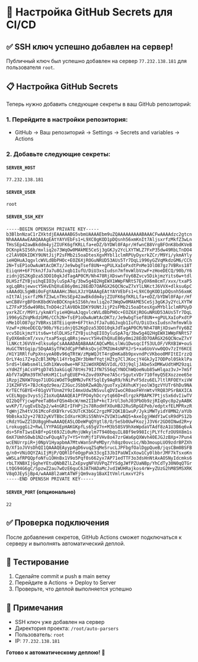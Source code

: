 # 🔑 Настройка GitHub Secrets для CI/CD

## ✅ SSH ключ успешно добавлен на сервер!

Публичный ключ был успешно добавлен на сервер `77.232.138.181` для пользователя `root`.

## 📋 Настройка GitHub Secrets

Теперь нужно добавить следующие секреты в ваш GitHub репозиторий:

### 1. Перейдите в настройки репозитория:
- GitHub → Ваш репозиторий → Settings → Secrets and variables → Actions

### 2. Добавьте следующие секреты:

#### `SERVER_HOST`
```
77.232.138.181
```

#### `SERVER_USER`
```
root
```

#### `SERVER_SSH_KEY`
```
-----BEGIN OPENSSH PRIVATE KEY-----
b3BlbnNzaC1rZXktdjEAAAAABG5vbmUAAAAEbm9uZQAAAAAAAAABAAACFwAAAAdzc2gtcn
NhAAAAAwEAAQAAAgEAtYAYVEbFs1+L9XC0gKOD1pDQsnh56xmKnIt7AljsxrfzMkfZ3wLn
THsSEp42awBkddm4yjZIUFK6gfKRLLfa+eDZ/bYDWl0FApr/HfwnCB8VrgBFOnK8bdKVeB
DCKnpkSIS6h/mxliq2o73WqOw0MAkME5CeSj3gGKJy2YcLXYTWLZ7FxP35dw49RbLTnDO4
c2lAV0DkIDKY9UNtJijP2sFMb2i5oaDtesXgxMYbl1clmRPUyDyxrkZCr/M9Yi/ykmAYly
ieHQHuAJqgvlcWVLdBbPHOc+EOZ6XjROGuNRUD53AUs5Tr7DqLi996yGZVqMkdzGM6/CCh
2N+TsEP1oOwAuWtAcDKTz/Je9wbgTsef8UN++gPULXaIoPxdtPnMe1OlO87gz7VBRxs18T
EiiqnH+6F7tknJfJa7u8GJxqb1IufU/DiU3xsIudsn7mfmvWlbVzwF+zHoeDECQ/90b/Y6
zidnjQS2KgDza53DO10qkJdTagAP0CM/Nh478RjXDswnfVy6BZvcv5DikjmzYits6w+tdl
DLHSzfZYBjuihqEIO3yluSpA7q/3bw5g4Q2HgEWX1WWpFNRtS7EyOX6m8cmT/xvx/txaP5
xgLqBRsjewvcY5HvEhQXuE86y0mi28EdD7OARGX26QCNcwZ7xYlLNKctJ6VVX+dlksu6pC
sAAAdQLSgWBi0oFgYAAAAHc3NoLXJzYQAAAgEAtYAYVEbFs1+L9XC0gKOD1pDQsnh56xmK
nIt7AljsxrfzMkfZ3wLnTHsSEp42awBkddm4yjZIUFK6gfKRLLfa+eDZ/bYDWl0FApr/Hf
wnCB8VrgBFOnK8bdKVeBDCKnpkSIS6h/mxliq2o73WqOw0MAkME5CeSj3gGKJy2YcLXYTW
LZ7FxP35dw49RbLTnDO4c2lAV0DkIDKY9UNtJijP2sFMb2i5oaDtesXgxMYbl1clmRPUyD
yxrkZCr/M9Yi/ykmAYlyieHQHuAJqgvlcWVLdBbPHOc+EOZ6XjROGuNRUD53AUs5Tr7DqL
i996yGZVqMkdzGM6/CCh2N+TsEP1oOwAuWtAcDKTz/Je9wbgTsef8UN++gPULXaIoPxdtP
nMe1OlO87gz7VBRxs18TEiiqnH+6F7tknJfJa7u8GJxqb1IufU/DiU3xsIudsn7mfmvWlb
VzwF+zHoeDECQ/90b/Y6zidnjQS2KgDza53DO10qkJdTagAP0CM/Nh478RjXDswnfVy6BZ
vcv5DikjmzYits6w+tdlDLHSzfZYBjuihqEIO3yluSpA7q/3bw5g4Q2HgEWX1WWpFNRtS7
EyOX6m8cmT/xvx/txaP5xgLqBRsjewvcY5HvEhQXuE86y0mi28EdD7OARGX26QCNcwZ7xY
lLNKctJ6VVX+dlksu6pCsAAAADAQABAAACAQCwMbLslWu1DwsqcIf53ULOF/VRXB1W+ouS
HuGCTNtGqip/5DqAASyTFWJdCpPfWhksQvjd7MZUm4sNPXJrS+xa6UoVvw0QOv7zIY6KCE
/H1Y1RRlfuPpXnsyeA0Bv96qTRtW/zMpWQJtT4rgDmKa8b9pxvndPcVKboo0MFItEIrzzQ
OrLY4oi7Z+pZcBl3KMpl14YrbgZHr3bHmfYqtjHZtg7ClJKocjY4GkJyI7ODPol0SkklPa
5rdS+l6Wbsm4lLSdh1XWvo0we+NF3ZiWdXRDNSVIdL/O3j9qljJAbe5xDMKwUdtHM29zqi
xYdHZfjACsVPtgD7453akGiqE78tHs79IJfN7S56qCYNOChWQoeNub85wHlqaz3vJ+7mSf
AbfV7aQRm39TH7eKnM1C1uFgEUEP+kZovd9XPee7A5crSgutxVDr710fmyQ5EXozzee65e
iRzpjZNXW7Uqo71UDGiWOdT9qBMNJvFKfSqlEy9AqR9/hNiPvF5dzu6EL7ltlRFOEYxiVW
J1KZHFVS+7BJcKqdz9ea/ZJGucJSbbRZwAQb/guoTxy2AVhuKYjeolW3gzVYUTr6hDu9NA
KrTECfGBYE+F01gVVTUnm2Y9zI4mxUdw3NSvulqDVIwoCR0aoFHYnWtvYRQ83PSrBAXICA
vCELNggv3vysSjZ1oXuQAAAQEA1PfPO4yhDcrytq66D+dlrgzkPBAPK7PtjsSx6dvIiwTV
QI2bQfYjcwpPeeTaB6xFQSm4bcW/mm2IIbP+kcTJrUl3ohJ03PbOb9zjRIqOyc8p2yAABK
wvKP/T/ugEvEbZp2/w4nGRIrIFHPj2s78RodHfXOuHBJ2RuSRpGEPeb/edptxfELMPRxzR
TqWnjZh4tVJ61McoFdXBYkrvG3UTcK3bGC2rgzMF2QK1B1wuP/JykiMWTyidY8MN2/aYUb
9bBska32y+27B32yKVTBbcIdXurH3RiS5NhV+ZVIW3iwNQ5+AxeIgjHWdY1wCsR9dPS12b
cRdzYGwZZlDU8ggHhwAAAQEA5LODeWPqQYgtl8/O/5eSb0UwFKozjJ3V6r2GD0INwd2R+y
LrokuggGi2+RwLlYYPAGEpHAKGKpfLs65gV7n+M3b58SV9hXeWpdaVTAdf8zA1U3B6q6vA
ds+5FmT1wsEkBf+pGt69JZi0uMnjUWkylm7T940bquIL8Bf9e998IcjPLYfcfzOU9X8m1s
6mX7UmhS0wb1N2cwFQuqATy7+YS+YnMjf1FVHv8o47zrGWa6pQXWvh40EJGJzBXp+7Pun4
wcENUrrpiR+j0NpV1HyapbmA7MtvWanSnPeMDyr/h8qz0ovcic/Nb3moupLUO9zdrBPZXh
D/Xf1oJVVsDhQI1QAAAQEAyypAgD6vuqZSqMeSrucLJPFbgfOalDgpQueB/jqsCBm0BSFB
g/n0+VNiOQYZAiIjMjP/QQRlDfeOgpPak33cgI3JbIPaUWIxXow1Cy0lbbrJMF7kTsxoKn
wWSLafRPQQpfoNfu1OHnBx1V9o5Pqf0s662yx7AP71edTTF3o3dsHnNtAxAOSNyIdcmks6
rbLTXNBXIjGgheYEtuQNbBZlLZxEpvgNFVUVPqZfYSdgJWfPZUaNBp/YhCdTy30N0qQTGr
LtQG94G6gC/SpzwZ2au7wOzE6quC6JATHADaMcJvd1WUHRajkos4rW+yZUzG2hM85MSXRK
V8qOJEySjBp4/wAAABl2aWtATWFjQm9vay1BaXItVmlrLmxvY2Fs
-----END OPENSSH PRIVATE KEY-----
```

#### `SERVER_PORT` (опционально)
```
22
```

## ✅ Проверка подключения

После добавления секретов, GitHub Actions сможет подключаться к серверу и выполнять автоматический деплой.

## 🚀 Тестирование

1. Сделайте commit и push в main ветку
2. Перейдите в Actions → Deploy to Server
3. Проверьте, что деплой выполняется успешно

## 📝 Примечания

- SSH ключ уже добавлен на сервер
- Директория проекта: `/root/auto-parsers`
- Пользователь: `root`
- IP: `77.232.138.181`

**Готово к автоматическому деплою!** 🎉
